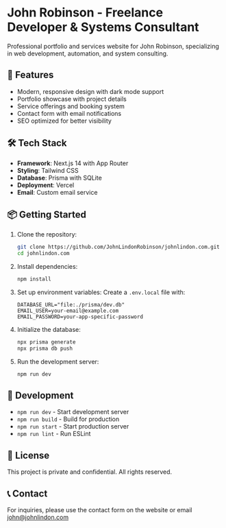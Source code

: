# John Robinson - Freelance Developer & Systems Consultant

Professional portfolio and services website for John Robinson, specializing in web development, automation, and system consulting.

## 🚀 Features

- Modern, responsive design with dark mode support
- Portfolio showcase with project details
- Service offerings and booking system
- Contact form with email notifications
- SEO optimized for better visibility

## 🛠 Tech Stack

- **Framework**: Next.js 14 with App Router
- **Styling**: Tailwind CSS
- **Database**: Prisma with SQLite
- **Deployment**: Vercel
- **Email**: Custom email service

## 📦 Getting Started

1. Clone the repository:
   ```bash
   git clone https://github.com/JohnLindonRobinson/johnlindon.com.git
   cd johnlindon.com
   ```

2. Install dependencies:
   ```bash
   npm install
   ```

3. Set up environment variables:
   Create a `.env.local` file with:
   ```
   DATABASE_URL="file:./prisma/dev.db"
   EMAIL_USER=your-email@example.com
   EMAIL_PASSWORD=your-app-specific-password
   ```

4. Initialize the database:
   ```bash
   npx prisma generate
   npx prisma db push
   ```

5. Run the development server:
   ```bash
   npm run dev
   ```

## 🔧 Development

- `npm run dev` - Start development server
- `npm run build` - Build for production
- `npm run start` - Start production server
- `npm run lint` - Run ESLint

## 📝 License

This project is private and confidential. All rights reserved.

## 📞 Contact

For inquiries, please use the contact form on the website or email john@johnlindon.com 